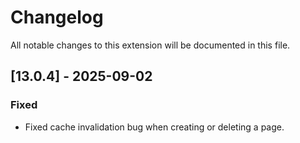 # Changelog
All notable changes to this extension will be documented in this file.

## [13.0.4] - 2025-09-02

### Fixed
- Fixed cache invalidation bug when creating or deleting a page.